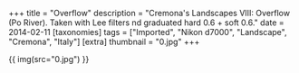 +++
title = "Overflow"
description = "Cremona's Landscapes VIII: Overflow (Po River). Taken with Lee filters nd graduated hard 0.6 + soft 0.6."
date = 2014-02-11
[taxonomies]
tags = ["Imported", "Nikon d7000", "Landscape", "Cremona", "Italy"]
[extra]
thumbnail = "0.jpg"
+++

{{ img(src="0.jpg") }}
